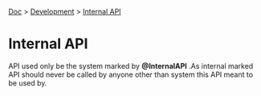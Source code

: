 [Doc](doc.md) > [Development](doc.md#development) > [Internal API]()

# Internal API
API used only be the system marked by __@InternalAPI__ .As internal marked API should never be called by anyone other than system this API meant to be used by.